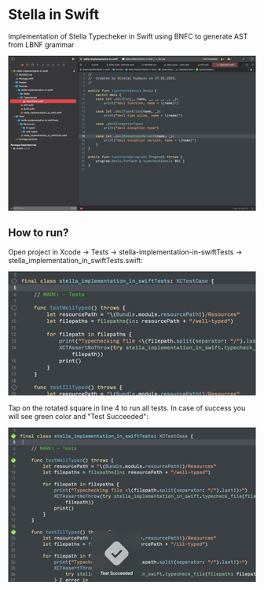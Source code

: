 # Stella in Swift
Implementation of Stella Typecheker in Swift using BNFC to generate AST from LBNF grammar

![Screenshot from XCode.](Images/xcode-demo.jpeg)

## How to run?

Open project in Xcode -> Tests -> stella-implementation-in-swiftTests -> stella_implementation_in_swiftTests.swift:

![Screenshot from XCode.](Images/run-tests.png)

Tap on the rotated square in line 4 to run all tests. In case of success you will see green color and "Test Succeeded":

![Screenshot from XCode.](Images/test-done.png)
